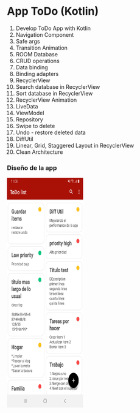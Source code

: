 # App ToDo (Kotlin)

1. Develop ToDo App with Kotlin
2. Navigation Component
3. Safe args
4. Transition Animation
5. ROOM Database
6. CRUD operations
7. Data binding
8. Binding adapters
9. RecyclerView
10. Search database in RecyclerView
11. Sort database in RecyclerView
12. RecyclerView Animation
13. LiveData
14. ViewModel
15. Repository
16. Swipe to delete
17. Undo - restore deleted data
18. DiffUtil
19. Linear, Grid, Staggered Layout in RecyclerView
20. Clean Architecture

### Diseño de la app

<img src="screenshot/todo.jpg" alt="" width="200" height="600"> 
